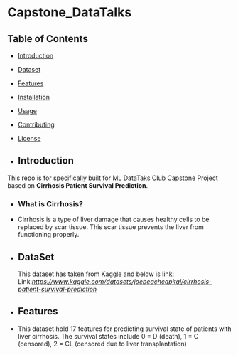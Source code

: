 # Capstone_DataTalks

## Table of Contents
- [Introduction](#introduction)
- [Dataset](#Dataset)
- [Features](#features)
- [Installation](#installation)
- [Usage](#usage)
- [Contributing](#contributing)
- [License](#license)

- ## Introduction

This repo is for specifically  built for  ML DataTaks Club  Capstone Project based on **Cirrhosis Patient Survival Prediction**.
- ### What is Cirrhosis?
-   Cirrhosis is a type of liver damage that causes healthy cells to be replaced by scar tissue. This scar tissue prevents the liver from functioning properly.
- ## DataSet
  This dataset has taken from Kaggle and below is link:
  Link:_https://www.kaggle.com/datasets/joebeachcapital/cirrhosis-patient-survival-prediction_

- ## Features
-   This dataset hold 17 features for predicting survival state of patients with liver cirrhosis. The survival states include 0 = D (death), 1 = C (censored), 2 = CL (censored due to liver transplantation)

